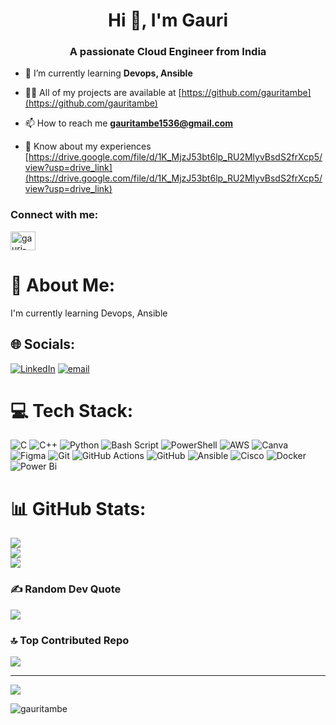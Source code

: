 <h1 align="center">Hi 👋, I'm Gauri</h1>
<h3 align="center">A passionate Cloud Engineer from India</h3>

- 🌱 I’m currently learning **Devops, Ansible**

- 👨‍💻 All of my projects are available at [https://github.com/gauritambe](https://github.com/gauritambe)

- 📫 How to reach me **gauritambe1536@gmail.com**

- 📄 Know about my experiences [https://drive.google.com/file/d/1K_MjzJ53bt6lp_RU2MlyvBsdS2frXcp5/view?usp=drive_link](https://drive.google.com/file/d/1K_MjzJ53bt6lp_RU2MlyvBsdS2frXcp5/view?usp=drive_link)

<h3 align="left">Connect with me:</h3>
<p align="left">
<a href="https://www.linkedin.com/in/gauri-tambe-b0919225b/" target="blank"><img align="center" src="https://raw.githubusercontent.com/rahuldkjain/github-profile-readme-generator/master/src/images/icons/Social/linked-in-alt.svg" alt="gauri-tambe" height="30" width="40" /></a>
</p>

# 💫 About Me:
I'm currently learning Devops, Ansible


## 🌐 Socials:
[![LinkedIn](https://img.shields.io/badge/LinkedIn-%230077B5.svg?logo=linkedin&logoColor=white)](https://linkedin.com/in/www.linkedin.com/in/gauri-tambe-b0919225b) [![email](https://img.shields.io/badge/Email-D14836?logo=gmail&logoColor=white)](mailto:gauritambe1536@gmail.com) 

# 💻 Tech Stack:
![C](https://img.shields.io/badge/c-%2300599C.svg?style=flat&logo=c&logoColor=white) ![C++](https://img.shields.io/badge/c++-%2300599C.svg?style=flat&logo=c%2B%2B&logoColor=white) ![Python](https://img.shields.io/badge/python-3670A0?style=flat&logo=python&logoColor=ffdd54) ![Bash Script](https://img.shields.io/badge/bash_script-%23121011.svg?style=flat&logo=gnu-bash&logoColor=white) ![PowerShell](https://img.shields.io/badge/PowerShell-%235391FE.svg?style=flat&logo=powershell&logoColor=white) ![AWS](https://img.shields.io/badge/AWS-%23FF9900.svg?style=flat&logo=amazon-aws&logoColor=white) ![Canva](https://img.shields.io/badge/Canva-%2300C4CC.svg?style=flat&logo=Canva&logoColor=white) ![Figma](https://img.shields.io/badge/figma-%23F24E1E.svg?style=flat&logo=figma&logoColor=white) ![Git](https://img.shields.io/badge/git-%23F05033.svg?style=flat&logo=git&logoColor=white) ![GitHub Actions](https://img.shields.io/badge/github%20actions-%232671E5.svg?style=flat&logo=githubactions&logoColor=white) ![GitHub](https://img.shields.io/badge/github-%23121011.svg?style=flat&logo=github&logoColor=white) ![Ansible](https://img.shields.io/badge/ansible-%231A1918.svg?style=flat&logo=ansible&logoColor=white) ![Cisco](https://img.shields.io/badge/cisco-%23049fd9.svg?style=flat&logo=cisco&logoColor=black) ![Docker](https://img.shields.io/badge/docker-%230db7ed.svg?style=flat&logo=docker&logoColor=white) ![Power Bi](https://img.shields.io/badge/power_bi-F2C811?style=flat&logo=powerbi&logoColor=black)
# 📊 GitHub Stats:
![](https://github-readme-stats.vercel.app/api?username=gauritambe&theme=dark&hide_border=false&include_all_commits=false&count_private=false)<br/>
![](https://nirzak-streak-stats.vercel.app/?user=gauritambe&theme=dark&hide_border=false)<br/>
![](https://github-readme-stats.vercel.app/api/top-langs/?username=gauritambe&theme=dark&hide_border=false&include_all_commits=false&count_private=false&layout=compact)

### ✍️ Random Dev Quote
![](https://quotes-github-readme.vercel.app/api?type=horizontal&theme=tokyonight)

### 🔝 Top Contributed Repo
![](https://github-contributor-stats.vercel.app/api?username=gauritambe&limit=5&theme=dark&combine_all_yearly_contributions=true)

---
[![](https://visitcount.itsvg.in/api?id=gauritambe&icon=0&color=5)](https://visitcount.itsvg.in)

<!-- Proudly created with GPRM ( https://gprm.itsvg.in ) -->
<p><img align="center" src="https://github-readme-stats.vercel.app/api/top-langs?username=gauritambe&show_icons=true&locale=en&layout=compact" alt="gauritambe" /></p>
